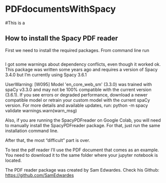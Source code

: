 # PDFdocumentsWithSpacy

#This is a 

## How to install the Spacy PDF reader

First we need to install the required packages. From command line run

```python pip install spacypdfreader[pytesseract]
```

I got some warnings about dependency conflicts, even though it worked ok. This package was written some years ago and requires a version of Spacy 3.4.0 but I’m currently using Spacy 3.6.1

UserWarning: [W095] Model 'en_core_web_sm' (3.3.0) was trained with spaCy v3.3.0 and may not be 100% compatible with the current version (3.6.1). If you see errors or degraded performance, download a newer compatible model or retrain your custom model with the current spaCy version. For more details and available updates, run: python -m spacy validate
  warnings.warn(warn_msg)

Also, if you are running the SpacyPDFreader on Google Colab, you will need to manually install the SpacyPDFreader package. For that, just run the same installation command line.

After that, the most “difficult” part is over. 

To test the pdf reader I’ll use the PDF document that comes as an example. You need to download it to the same folder where your jupyter notebook is located. 

The PDF reader package was created by Sam Edwardes. Check his Github: https://github.com/SamEdwardes
